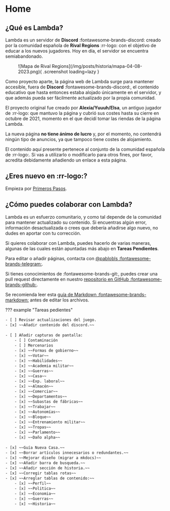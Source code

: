 # Home

## ¿Qué es Lambda?

Lambda es un servidor de **Discord** :fontawesome-brands-discord: creado por la comunidad española de **Rival Regions** :rr-logo: con el objetivo de educar a los nuevos jugadores. Hoy en día, el servidor se encuentra semiabandonado.

<figure markdown>
  ![Mapa de Rival Regions](/img/posts/historia/mapa-04-08-2023.png){ .screenshot loading=lazy }
</figure>

Como proyecto aparte, la página web de Lambda surge para mantener accesible, fuera de **Discord** :fontawesome-brands-discord:, el contenido educativo que hasta entonces estaba alojado únicamente en el servidor, y que además pueda ser fácilmente actualizado por la propia comunidad.

El proyecto original fue creado por **Alexia/Yuuuh/Elsa**, un antiguo jugador de :rr-logo: que mantuvo la página y cubrió sus costes hasta su cierre en octubre de 2021, momento en el que decidí tomar las riendas de la página Lambda.

La nueva página **no tiene ánimo de lucro** y, por el momento, no contendrá ningún tipo de anuncios, ya que tampoco tiene costes de alojamiento.

El contenido aquí presente pertenece al conjunto de la comunidad española de :rr-logo:. Si vas a utilizarlo o modificarlo para otros fines, por favor, acredita debidamente añadiendo un enlace a esta página.

## ¿Eres nuevo en :rr-logo:?

Empieza por [Primeros Pasos](/01-Primeros-Pasos).

## ¿Cómo puedes colaborar con Lambda?

Lambda es un esfuerzo comunitario, y como tal depende de la comunidad para mantener actualizado su contenido. Si encuentras algún error, información desactualizada o crees que debería añadirse algo nuevo, no dudes en aportar con tu corrección.

Si quieres colaborar con Lambda, puedes hacerlo de varias maneras, algunas de las cuales están apuntadas más abajo en **Tareas Pendientes**.

Para editar o añadir páginas, contacta con [@pablobls :fontawesome-brands-telegram:](https://t.me/pablobls).

Si tienes conocimientos de :fontawesome-brands-git:, puedes crear una pull request directamente en nuestro [repositorio en GitHub :fontawesome-brands-github:](https://github.com/pbl0/lambda-rr).

Se recomienda leer esta [guía de Markdown :fontawesome-brands-markdown:](https://docs.github.com/es/github/writing-on-github/getting-started-with-writing-and-formatting-on-github/basic-writing-and-formatting-syntax) antes de editar los archivos.

??? example "Tareas pedientes"

    - [ ] Revisar actualizaciones del juego.
    - [x] ~~Añadir contenido del discord.~~

    - [ ] Añadir capturas de pantalla:
        - [ ] Contaminación
        - [ ] Mercenarios
        - [x] ~~Formas de gobierno~~
        - [x] ~~Votar~~
        - [x] ~~Habilidades~~
        - [x] ~~Academia militar~~
        - [x] ~~Guerras~~
        - [x] ~~Casa~~
        - [x] ~~Exp. laboral~~
        - [x] ~~Almacén~~
        - [x] ~~Comerciar~~
        - [x] ~~Departamentos~~
        - [x] ~~Subastas de fábricas~~
        - [x] ~~Trabajar~~
        - [x] ~~Autonomías~~
        - [x] ~~Bloque~~
        - [x] ~~Entrenamiento militar~~
        - [x] ~~Tropas~~
        - [x] ~~Parlamento~~
        - [x] ~~Daño alpha~~

    - [x] ~~Guía Nueva Casa.~~
    - [x] ~~Borrar artículos innecesarios o redundantes.~~
    - [x] ~~Mejorar diseño (migrar a mkdocs)~~
    - [x] ~~Añadir barra de busqueda.~~
    - [x] ~~Añadir sección de historia.~~
    - [x] ~~Corregir tablas rotas~~
    - [x] ~~Arreglar tablas de contenido:~~
        - [x] ~~Perfil~~
        - [x] ~~Politica~~
        - [x] ~~Economia~~
        - [x] ~~Guerras~~
        - [x] ~~Historia~~

